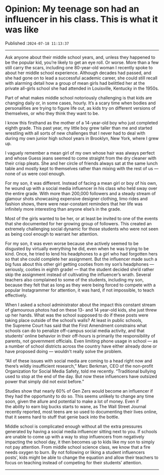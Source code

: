 # Opinion: My teenage son had an influencer in his class. This is what it was like

Published :`2024-07-18 11:13:37`

---

Ask anyone about their middle school years, and, unless they happened to be the popular kid, you’re likely to get an eye roll. Or worse. More than a few still carry the scars, including one 80-year-old woman I recently spoke to about her middle school experience. Although decades had passed, and she had gone on to lead a successful academic career, she could still recall with alarming detail how a group of mean girls had belittled her at the private all-girls school she had attended in Louisville, Kentucky in the 1950s.

Part of what makes middle school notoriously challenging is that kids are changing daily or, in some cases, hourly. It’s a scary time when bodies and personalities are trying to figure life out, as kids try on different versions of themselves, or who they think they want to be.

I know this firsthand as the mother of a 14-year-old boy who just completed eighth grade. This past year, my little boy grew taller than me and started wrestling with all sorts of new challenges that I never had to deal with during my own junior high school years in Brooklyn, New York, where I grew up.

I vaguely remember a mean girl of my own whose hair was always perfect and whose Guess jeans seemed to come straight from the dry cleaner with their crisp pleats. She and her circle of friends always sat at the same lunch table and mostly kept to themselves rather than mixing with the rest of us — none of us were cool enough.

For my son, it was different. Instead of facing a mean girl or boy of his own, he wound up with a social media influencer in his class who held sway over the entire grade. With more than 200,000 followers and a steady stream of glamour shots showcasing expensive designer clothing, limo rides and fashion shows, there were near-constant reminders that her life was infinitely more interesting than anyone else’s in the grade.

Most of the girls wanted to be her, or at least be invited to one of the events that she documented for her growing group of followers. This created an extremely challenging social dynamic for those students who were not seen as being cool enough to warrant her attention.

For my son, it was even worse because she actively seemed to be disgusted by virtually everything he did, even when he was trying to be kind. Once, he tried to lend his headphones to a girl who had forgotten hers so that she could complete her assignment. But the influencer made such a big fuss about this other girl getting cooties from my son’s headphones — seriously, cooties in eighth grade! — that the student decided she’d rather skip the assignment instead of cultivating the influencer’s wrath. Several teachers also complained to some of the students, including my son, because they felt that as long as they were being forced to compete with a popular Instagrammer for attention, it was hard, if not impossible, to teach effectively.

When I asked a school administrator about the impact this constant stream of glamourous photos had on these 13- and 14 year-old kids, she just threw up her hands. What was the school supposed to do if these posts were taking place outside of the school’s walls? At least in public schools, the Supreme Court has said that the First Amendment constrains what schools can do to penalize off-campus social media activity, and that students’ online behavior in their off-hours is primarily the responsibility of parents, not government officials. Even limiting phone usage in school — as a number of school districts across the country have either already done or have proposed doing — wouldn’t really solve the problem.

“All of these issues with social media are coming to a head right now and there’s wildly insufficient research,” Marc Berkman, CEO of the non-profit Organization for Social Media Safety, told me recently. “Traditional bullying used to stop at the end of the day. But now these influencers have outsized power that simply did not exist before.”

Studies show that nearly 60% of Gen Zers would become an influencer if they had the opportunity to do so. This seems unlikely to change any time soon, given the allure and potential to make a lot of money. Even if the ability to earn big bucks starts to wane, as The Wall Street Journal recently reported, most teens are so used to documenting their lives online, that it seems hard to stuff that genie back into the bottle.

Middle school is complicated enough without all the extra pressures generated by having a social media influencer sitting next to you. If schools are unable to come up with a way to stop influencers from negatively impacting the school day, it then becomes up to kids like my son to simply not pay attention. From middle school science class, we know that a fire needs oxygen to burn. By not following or liking a student influencers posts’, kids might be able to change the equation and allow their teachers to focus on teaching instead of competing for their students’ attention.

---


